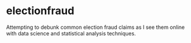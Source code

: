 # electionfraud
Attempting to debunk common election fraud claims as I see them online with data science and statistical analysis techniques. 
